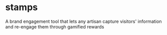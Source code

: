 # stamps
A brand engagement tool that lets any artisan capture visitors' information and re-engage them through gamified rewards
